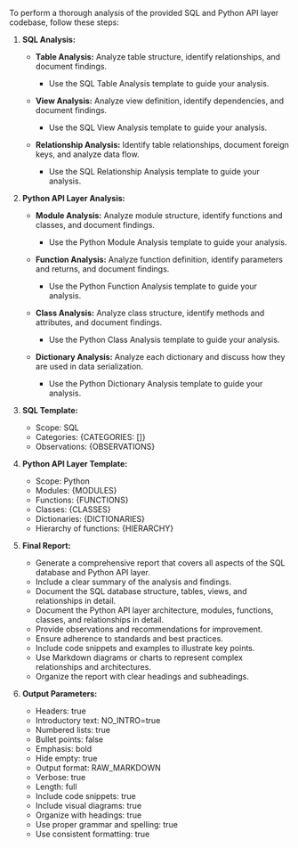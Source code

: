 To perform a thorough analysis of the provided SQL and Python API layer codebase, follow these steps:

1. **SQL Analysis:**
    - **Table Analysis:** Analyze table structure, identify relationships, and document findings.
        - Use the SQL Table Analysis template to guide your analysis.

    - **View Analysis:** Analyze view definition, identify dependencies, and document findings.
        - Use the SQL View Analysis template to guide your analysis.

    - **Relationship Analysis:** Identify table relationships, document foreign keys, and analyze data flow.
        - Use the SQL Relationship Analysis template to guide your analysis.

2. **Python API Layer Analysis:**
    - **Module Analysis:** Analyze module structure, identify functions and classes, and document findings.
        - Use the Python Module Analysis template to guide your analysis.

    - **Function Analysis:** Analyze function definition, identify parameters and returns, and document findings.
        - Use the Python Function Analysis template to guide your analysis.

    - **Class Analysis:** Analyze class structure, identify methods and attributes, and document findings.
        - Use the Python Class Analysis template to guide your analysis.

    - **Dictionary Analysis:** Analyze each dictionary and discuss how they are used in data serialization.
        - Use the Python Dictionary Analysis template to guide your analysis.

3. **SQL Template:**
    - Scope: SQL
    - Categories: {CATEGORIES: []}
    - Observations: {OBSERVATIONS}

4. **Python API Layer Template:**
    - Scope: Python
    - Modules: {MODULES}
    - Functions: {FUNCTIONS}
    - Classes: {CLASSES}
    - Dictionaries: {DICTIONARIES}
    - Hierarchy of functions: {HIERARCHY}
    

5. **Final Report:**
    - Generate a comprehensive report that covers all aspects of the SQL database and Python API layer.
    - Include a clear summary of the analysis and findings.
    - Document the SQL database structure, tables, views, and relationships in detail.
    - Document the Python API layer architecture, modules, functions, classes, and relationships in detail.
    - Provide observations and recommendations for improvement.
    - Ensure adherence to standards and best practices.
    - Include code snippets and examples to illustrate key points.
    - Use Markdown diagrams or charts to represent complex relationships and architectures.
    - Organize the report with clear headings and subheadings.

6. **Output Parameters:**
    - Headers: true
    - Introductory text: NO_INTRO=true
    - Numbered lists: true
    - Bullet points: false
    - Emphasis: bold
    - Hide empty: true
    - Output format: RAW_MARKDOWN
    - Verbose: true
    - Length: full
    - Include code snippets: true
    - Include visual diagrams: true
    - Organize with headings: true
    - Use proper grammar and spelling: true
    - Use consistent formatting: true